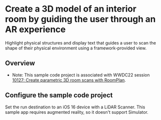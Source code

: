# Create a 3D model of an interior room by guiding the user through an AR experience

Highlight physical structures and display text that guides a user to scan the shape of their physical environment using a framework-provided view.

## Overview

- Note: This sample code project is associated with WWDC22 session [10127: Create parametric 3D room scans with RoomPlan](https://developer.apple.com/wwdc22/10127).

## Configure the sample code project

Set the run destination to an iOS 16 device with a LiDAR Scanner. This sample app requires augmented reality, so it doesn't support Simulator.